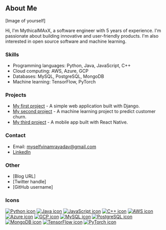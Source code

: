 ## About Me

[Image of yourself]

Hi, I'm MythicalMAxX, a software engineer with 5 years of experience. I'm passionate about building innovative and user-friendly products. I'm also interested in open source software and machine learning.

### Skills

* Programming languages: Python, Java, JavaScript, C++
* Cloud computing: AWS, Azure, GCP
* Databases: MySQL, PostgreSQL, MongoDB
* Machine learning: TensorFlow, PyTorch

### Projects

* [My first project](https://github.com/MythicalMAxX/my-first-project) - A simple web application built with Django.
* [My second project](https://github.com/MythicalMAxX/my-second-project) - A machine learning project to predict customer churn.
* [My third project](https://github.com/MythicalMAxX/my-third-project) - A mobile app built with React Native.

### Contact

* Email: myselfvinamrayadav@gmail.com
* [LinkedIn](https://www.linkedin.com/in/vinamra-yadav)

### Other

* [Blog URL]
* [Twitter handle]
* [GitHub username]

### Icons

[![Python icon](https://upload.wikimedia.org/wikipedia/commons/thumb/c/c3/Python-logo-notext.svg/1200px-Python-logo-notext.svg.png)](https://www.python.org/)
[![Java icon](https://upload.wikimedia.org/wikipedia/commons/thumb/6/6a/Java_coffee_cup_logo.svg/1200px-Java_coffee_cup_logo.svg.png)](https://www.java.com/)
[![JavaScript icon](https://upload.wikimedia.org/wikipedia/commons/thumb/9/99/JavaScript-logo.svg/1200px-JavaScript-logo.svg.png)](https://www.javascript.com/)
[![C++ icon](https://upload.wikimedia.org/wikipedia/commons/thumb/1/1b/C%2B%2B_logo.svg/1200px-C%2B%2B_logo.svg.png)](https://www.cplusplus.com/)
[![AWS icon](https://upload.wikimedia.org/wikipedia/commons/thumb/3/30/Amazon_Web_Services_Logo.svg/1200px-Amazon_Web_Services_Logo.svg.png)](https://aws.amazon.com/)
[![Azure icon](https://upload.wikimedia.org/wikipedia/commons/thumb/b/b5/Microsoft_Azure_Logo.svg/1200px-Microsoft_Azure_Logo.svg.png)](https://azure.microsoft.com/)
[![GCP icon](https://upload.wikimedia.org/wikipedia/commons/thumb/6/66/Google_Cloud_Platform_logo.svg/1200px-Google_Cloud_Platform_logo.svg.png)](https://cloud.google.com/)
[![MySQL icon](https://upload.wikimedia.org/wikipedia/commons/thumb/c/c8/MySQL-logo.svg/1200px-MySQL-logo.svg.png)](https://www.mysql.com/)
[![PostgreSQL icon](https://upload.wikimedia.org/wikipedia/commons/thumb/2/29/PostgreSQL_elephant.svg/1200px-PostgreSQL_elephant.svg.png)](https://www.postgresql.org/)
[![MongoDB icon](https://upload.wikimedia.org/wikipedia/commons/thumb/4/43/MongoDB_logo.svg/1200px-MongoDB_logo.svg.png)](https://www.mongodb.com/)
[![TensorFlow icon](https://upload.wikimedia.org/wikipedia/commons/thumb/a/ac/TensorFlow_logo.svg/1200px-TensorFlow_logo.svg.png)](https://www.tensorflow.org/)
[![PyTorch icon](https://upload.wikimedia.org/wikipedia/commons/thumb/9/9a/PyTorch_logo.svg/1200px-PyTorch_logo.svg.png)](https://pytorch.org/)
